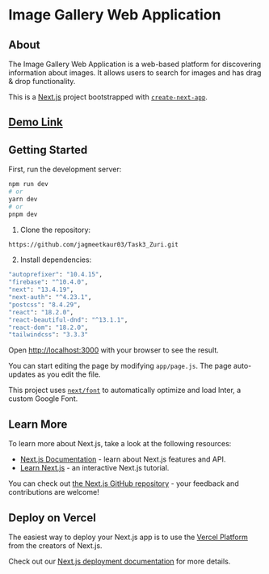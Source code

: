 # Image Gallery Web Application

## About

The Image Gallery Web Application is a web-based platform for discovering information about images. It allows users to search for images and has drag & drop functionality.

This is a [Next.js](https://nextjs.org/) project bootstrapped with [`create-next-app`](https://github.com/vercel/next.js/tree/canary/packages/create-next-app).

## [Demo Link](https://hngtask3jagmeet.netlify.app/)

## Getting Started

First, run the development server:

```bash
npm run dev
# or
yarn dev
# or
pnpm dev
```
1. Clone the repository:

```bash
https://github.com/jagmeetkaur03/Task3_Zuri.git
```

2. Install dependencies:

```bash
"autoprefixer": "10.4.15",
"firebase": "^10.4.0",
"next": "13.4.19",
"next-auth": "^4.23.1",
"postcss": "8.4.29",
"react": "18.2.0",
"react-beautiful-dnd": "^13.1.1",
"react-dom": "18.2.0",
"tailwindcss": "3.3.3"
```

Open [http://localhost:3000](http://localhost:3000) with your browser to see the result.

You can start editing the page by modifying `app/page.js`. The page auto-updates as you edit the file.

This project uses [`next/font`](https://nextjs.org/docs/basic-features/font-optimization) to automatically optimize and load Inter, a custom Google Font.

## Learn More

To learn more about Next.js, take a look at the following resources:

- [Next.js Documentation](https://nextjs.org/docs) - learn about Next.js features and API.
- [Learn Next.js](https://nextjs.org/learn) - an interactive Next.js tutorial.

You can check out [the Next.js GitHub repository](https://github.com/vercel/next.js/) - your feedback and contributions are welcome!

## Deploy on Vercel

The easiest way to deploy your Next.js app is to use the [Vercel Platform](https://vercel.com/new?utm_medium=default-template&filter=next.js&utm_source=create-next-app&utm_campaign=create-next-app-readme) from the creators of Next.js.

Check out our [Next.js deployment documentation](https://nextjs.org/docs/deployment) for more details.
